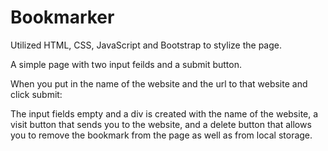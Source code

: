 # Bookmarker

Utilized HTML, CSS, JavaScript and Bootstrap to stylize the page.

A simple page with two input feilds and a submit button.

When you put in the name of the website and the url to that website and click submit:

  The input fields empty and a div is created with the name of the website, a visit button that sends you to the website, and a delete button that allows you to remove the bookmark from the page as well as from local storage.
  
